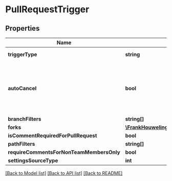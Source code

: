 # PullRequestTrigger

## Properties
Name | Type | Description | Notes
------------ | ------------- | ------------- | -------------
**triggerType** | **string** | The type of the trigger. | [optional] 
**autoCancel** | **bool** | Indicates if an update to a PR should delete current in-progress builds. | [optional] 
**branchFilters** | **string[]** |  | [optional] 
**forks** | [**\FrankHouweling\AzureDevOpsClient\Build\Model\Forks**](Forks.md) |  | [optional] 
**isCommentRequiredForPullRequest** | **bool** |  | [optional] 
**pathFilters** | **string[]** |  | [optional] 
**requireCommentsForNonTeamMembersOnly** | **bool** |  | [optional] 
**settingsSourceType** | **int** |  | [optional] 

[[Back to Model list]](../README.md#documentation-for-models) [[Back to API list]](../README.md#documentation-for-api-endpoints) [[Back to README]](../README.md)


